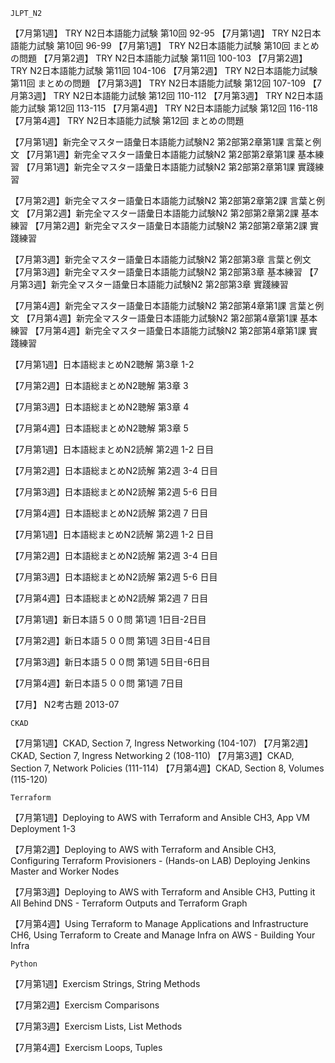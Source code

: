 `JLPT_N2`

【7月第1週】 TRY N2日本語能力試験 第10回 92-95
【7月第1週】 TRY N2日本語能力試験 第10回 96-99
【7月第1週】 TRY N2日本語能力試験 第10回 まとめの問題
【7月第2週】 TRY N2日本語能力試験 第11回 100-103
【7月第2週】 TRY N2日本語能力試験 第11回 104-106
【7月第2週】 TRY N2日本語能力試験 第11回 まとめの問題
【7月第3週】 TRY N2日本語能力試験 第12回 107-109
【7月第3週】 TRY N2日本語能力試験 第12回 110-112
【7月第3週】 TRY N2日本語能力試験 第12回 113-115
【7月第4週】 TRY N2日本語能力試験 第12回 116-118
【7月第4週】 TRY N2日本語能力試験 第12回 まとめの問題

【7月第1週】新完全マスター語彙日本語能力試験N2 第2部第2章第1課 言葉と例文
【7月第1週】新完全マスター語彙日本語能力試験N2 第2部第2章第1課 基本練習
【7月第1週】新完全マスター語彙日本語能力試験N2 第2部第2章第1課 實踐練習

【7月第2週】新完全マスター語彙日本語能力試験N2 第2部第2章第2課 言葉と例文
【7月第2週】新完全マスター語彙日本語能力試験N2 第2部第2章第2課 基本練習
【7月第2週】新完全マスター語彙日本語能力試験N2 第2部第2章第2課 實踐練習

【7月第3週】新完全マスター語彙日本語能力試験N2 第2部第3章 言葉と例文
【7月第3週】新完全マスター語彙日本語能力試験N2 第2部第3章 基本練習
【7月第3週】新完全マスター語彙日本語能力試験N2 第2部第3章 實踐練習

【7月第4週】新完全マスター語彙日本語能力試験N2 第2部第4章第1課 言葉と例文
【7月第4週】新完全マスター語彙日本語能力試験N2 第2部第4章第1課 基本練習
【7月第4週】新完全マスター語彙日本語能力試験N2 第2部第4章第1課 實踐練習

【7月第1週】日本語総まとめN2聴解 第3章 1-2

【7月第2週】日本語総まとめN2聴解 第3章 3

【7月第3週】日本語総まとめN2聴解 第3章 4

【7月第4週】日本語総まとめN2聴解 第3章 5

【7月第1週】日本語総まとめN2読解 第2週 1-2 日目

【7月第2週】日本語総まとめN2読解 第2週 3-4 日目

【7月第3週】日本語総まとめN2読解 第2週 5-6 日目

【7月第4週】日本語総まとめN2読解 第2週 7 日目

【7月第1週】日本語総まとめN2読解 第2週 1-2 日目

【7月第2週】日本語総まとめN2読解 第2週 3-4 日目

【7月第3週】日本語総まとめN2読解 第2週 5-6 日目

【7月第4週】日本語総まとめN2読解 第2週 7 日目

【7月第1週】新日本語５００問 第1週 1日目-2日目

【7月第2週】新日本語５００問 第1週 3日目-4日目

【7月第3週】新日本語５００問 第1週 5日目-6日目

【7月第4週】新日本語５００問 第1週 7日目

【7月】 N2考古題 2013-07

`CKAD`

【7月第1週】CKAD, Section 7, Ingress Networking (104-107)
【7月第2週】CKAD, Section 7, Ingress Networking 2 (108-110)
【7月第3週】CKAD, Section 7, Network Policies (111-114)
【7月第4週】CKAD, Section 8, Volumes (115-120)

`Terraform`

【7月第1週】Deploying to AWS with Terraform and Ansible CH3, App VM Deployment 1-3

【7月第2週】Deploying to AWS with Terraform and Ansible CH3, Configuring Terraform Provisioners - (Hands-on LAB) Deploying Jenkins Master and Worker Nodes

【7月第3週】Deploying to AWS with Terraform and Ansible CH3, Putting it All Behind DNS -  Terraform Outputs and Terraform Graph

【7月第4週】Using Terraform to Manage Applications and Infrastructure CH6, Using Terraform to Create and Manage Infra on AWS - Building Your Infra

`Python`

【7月第1週】Exercism Strings, String Methods

【7月第2週】Exercism Comparisons

【7月第3週】Exercism Lists, List Methods

【7月第4週】Exercism Loops, Tuples